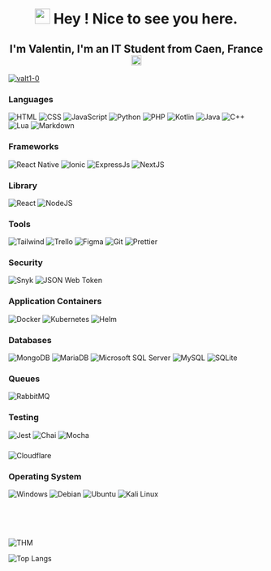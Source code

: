 <h1 align="middle"><img src="https://media.giphy.com/media/v1.Y2lkPTc5MGI3NjExeWc4c253djJvY2ZsZTh4cmRuODlmcnlmb243cDdwanFpem9oaDR6ZiZlcD12MV9pbnRlcm5hbF9naWZfYnlfaWQmY3Q9Zw/vBTxCPUwfC6ddBsTbs/giphy.gif" width="30"/> Hey ! Nice to see you here.</h1>

<h2 align="middle"> I'm Valentin, I'm an IT Student from Caen, France <img src="https://cdn-icons-png.flaticon.com/512/197/197560.png" width="20"/></h2>

<p align="left"> <a href="https://github.com/ryo-ma/github-profile-trophy"><img src="https://github-profile-trophy.vercel.app/?username=valt1-0" alt="valt1-0" /></a>

### Languages

![HTML](https://img.shields.io/badge/HTML5-E34F26?style=flat&logo=html5&logoColor=white)
![CSS](https://img.shields.io/badge/CSS3-1572B6?style=flat&logo=css3&logoColor=white)
![JavaScript](https://img.shields.io/badge/JavaScript-323330?style=flat&logo=javascript&logoColor=F7DF1E)
![Python](https://img.shields.io/badge/Python-14354C?style=flat&logo=python&logoColor=white)
![PHP](https://img.shields.io/badge/PHP-777BB4?style=flat&logo=php&logoColor=white)
![Kotlin](https://img.shields.io/badge/Kotlin-0095D5?style=flat&logo=kotlin&logoColor=white)
![Java](https://img.shields.io/badge/Java-ED8B00?style=flat&logo=openjdk&logoColor=white)
![C++](https://img.shields.io/badge/C%2B%2B-00599C?style=flat&logo=c%2B%2B&logoColor=white)
![Lua](https://img.shields.io/badge/Lua-2C2D72?style=flat&logo=lua&logoColor=white)
![Markdown](https://img.shields.io/badge/Markdown-000000?style=flat&logo=markdown&logoColor=white)

### Frameworks

![React Native](https://img.shields.io/badge/React_Native-20232A?style=flat&logo=react&logoColor=61DAFB)
![Ionic](https://img.shields.io/badge/Ionic-3880FF?style=flat&logo=ionic&logoColor=white)
![ExpressJs](https://img.shields.io/badge/Express.js-404D59?style=flat&logo=nextdotjs)
![NextJS](https://img.shields.io/badge/Next.js-000000?style=flat&logo=nextdotjs&logoColor=white)

### Library

![React](https://img.shields.io/badge/React-20232A?style=flat&logo=react&logoColor=61DAFB)
![NodeJS](https://img.shields.io/badge/-Nodejs-43853d?style=flat&logo=Node.js&logoColor=white)

### Tools

![Tailwind](https://img.shields.io/badge/Tailwind_CSS-38B2AC?style=flat&logo=tailwind-css&logoColor=white)
![Trello](https://img.shields.io/badge/Trello-0052CC?style=flat&logo=trello&logoColor=white)
![Figma](https://img.shields.io/badge/Figma-F24E1E?style=flat&logo=figma&logoColor=white)
![Git](https://img.shields.io/badge/-Git-F05032?style=flat&logo=git&logoColor=white)
![Prettier](https://img.shields.io/badge/-Prettier-F7B93E?style=flat&logo=prettier&logoColor=white)

### Security

![Snyk](https://img.shields.io/badge/Snyk-4C4A73?style=flat&logo=snyk&logoColor=white)
![JSON Web Token](https://img.shields.io/badge/json%20web%20tokens-323330?style=flat&logo=json-web-tokens&logoColor=pink)

### Application Containers

![Docker](https://img.shields.io/badge/-Docker-46a2f1?style=flat&logo=docker&logoColor=white)
![Kubernetes](https://img.shields.io/badge/Kubernetes-326DE6?style=flat&logo=kubernetes&logoColor=white)
![Helm](https://img.shields.io/badge/Helm-2E7EA2?style=flat&logo=helm&logoColor=white)

### Databases

![MongoDB](https://img.shields.io/badge/-MongoDB-13aa52?style=flat&logo=mongodb&logoColor=white)
![MariaDB](https://img.shields.io/badge/MariaDB-003545?style=flat&logo=mariadb&logoColor=white)
![Microsoft SQL Server](https://img.shields.io/badge/Microsoft%20SQL%20Server-CC2927?style=flat&logo=microsoft%20sql%20server&logoColor=white)
![MySQL](https://img.shields.io/badge/MySQL-005C84?style=flat&logo=mysql&logoColor=white)
![SQLite](https://img.shields.io/badge/SQLite-07405E?style=flat&logo=sqlite&logoColor=white)



### Queues

![RabbitMQ](https://img.shields.io/badge/RabbitMQ-%23FF6600.svg?&style=flat&logo=rabbitmq&logoColor=white)


### Testing

![Jest](https://img.shields.io/badge/Jest-323330?style=flat&logo=Jest&logoColor=white)
![Chai](https://img.shields.io/badge/Chai.js-323330?style=flat&logo=chai&logoColor=red)
![Mocha](https://img.shields.io/badge/Mocha.js-323330?style=flat&logo=mocha&logoColor=Brown)


###

![Cloudflare](https://img.shields.io/badge/Cloudflare-F38020?style=flat&logo=Cloudflare&logoColor=white)

### Operating System

![Windows](https://img.shields.io/badge/Windows-0078D6?style=flat&logo=windows&logoColor=white)
![Debian](https://img.shields.io/badge/Debian-A81D33?style=flat&logo=debian&logoColor=white)
![Ubuntu](https://img.shields.io/badge/Ubuntu-E95420?style=flat&logo=ubuntu&logoColor=white)
![Kali Linux](https://img.shields.io/badge/Kali_Linux-557C94?style=flat&logo=kali-linux&logoColor=white)


<br/>
<br/>
<br/>

![THM](https://tryhackme-badges.s3.amazonaws.com/Valt.png)

![Top Langs](https://github-readme-stats.vercel.app/api/top-langs/?username=valt1-0&layout=donut-vertical&langs_count=10)


